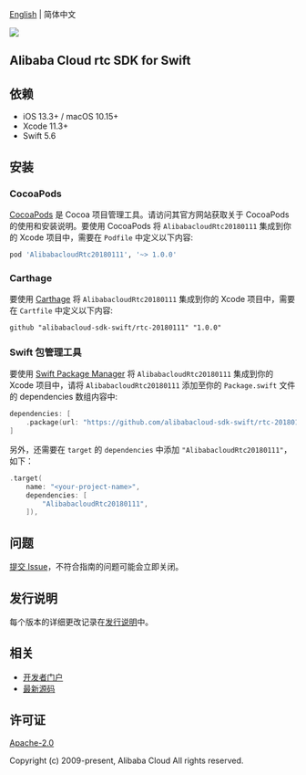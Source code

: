 [English](README.md) | 简体中文

![](https://aliyunsdk-pages.alicdn.com/icons/AlibabaCloud.svg)

## Alibaba Cloud rtc SDK for Swift

## 依赖

- iOS 13.3+ / macOS 10.15+
- Xcode 11.3+
- Swift 5.6

## 安装

### CocoaPods

[CocoaPods](https://cocoapods.org) 是 Cocoa 项目管理工具。请访问其官方网站获取关于 CocoaPods 的使用和安装说明。要使用 CocoaPods 将 `AlibabacloudRtc20180111` 集成到你的 Xcode 项目中，需要在 `Podfile` 中定义以下内容:

```ruby
pod 'AlibabacloudRtc20180111', '~> 1.0.0'
```

### Carthage

要使用 [Carthage](https://github.com/Carthage/Carthage) 将 `AlibabacloudRtc20180111` 集成到你的 Xcode 项目中，需要在 `Cartfile` 中定义以下内容:

```ogdl
github "alibabacloud-sdk-swift/rtc-20180111" "1.0.0"
```

### Swift 包管理工具

要使用 [Swift Package Manager](https://swift.org/package-manager/) 将 `AlibabacloudRtc20180111` 集成到你的 Xcode 项目中，请将 `AlibabacloudRtc20180111` 添加至你的 `Package.swift` 文件的 dependencies 数组内容中:

```swift
dependencies: [
    .package(url: "https://github.com/alibabacloud-sdk-swift/rtc-20180111.git", from: "1.0.0")
]
```

另外，还需要在 `target` 的 `dependencies` 中添加 `"AlibabacloudRtc20180111"`，如下：

```swift
.target(
    name: "<your-project-name>",
    dependencies: [
        "AlibabacloudRtc20180111",
    ]),
```

## 问题

[提交 Issue](https://github.com/alibabacloud-sdk-swift/rtc-20180111/issues/new)，不符合指南的问题可能会立即关闭。

## 发行说明

每个版本的详细更改记录在[发行说明](./ChangeLog.txt)中。

## 相关

* [开发者门户](https://next.api.aliyun.com/home)
* [最新源码](https://github.com/alibabacloud-sdk-swift/rtc-20180111)

## 许可证

[Apache-2.0](http://www.apache.org/licenses/LICENSE-2.0)

Copyright (c) 2009-present, Alibaba Cloud All rights reserved.
